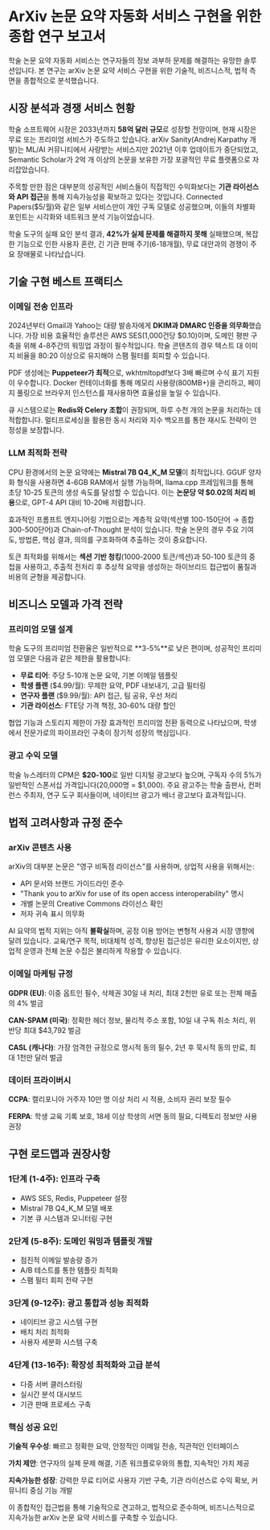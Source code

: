 # ArXiv 논문 요약 자동화 서비스 구현을 위한 종합 연구 보고서

학술 논문 요약 자동화 서비스는 연구자들의 정보 과부하 문제를 해결하는 유망한 솔루션입니다. 본 연구는 arXiv 논문 요약 서비스 구현을 위한 기술적, 비즈니스적, 법적 측면을 종합적으로 분석했습니다.

## 시장 분석과 경쟁 서비스 현황

학술 소프트웨어 시장은 2033년까지 **58억 달러 규모**로 성장할 전망이며, 현재 시장은 무료 또는 프리미엄 서비스가 주도하고 있습니다. arXiv Sanity(Andrej Karpathy 개발)는 ML/AI 커뮤니티에서 사랑받는 서비스지만 2021년 이후 업데이트가 중단되었고, Semantic Scholar가 2억 개 이상의 논문을 보유한 가장 포괄적인 무료 플랫폼으로 자리잡았습니다.

주목할 만한 점은 대부분의 성공적인 서비스들이 직접적인 수익화보다는 **기관 라이선스와 API 접근**을 통해 지속가능성을 확보하고 있다는 것입니다. Connected Papers($5/월)와 같은 일부 서비스만이 개인 구독 모델로 성공했으며, 이들의 차별화 포인트는 시각화와 네트워크 분석 기능이었습니다.

학술 도구의 실패 요인 분석 결과, **42%가 실제 문제를 해결하지 못해** 실패했으며, 복잡한 기능으로 인한 사용자 혼란, 긴 기관 판매 주기(6-18개월), 무료 대안과의 경쟁이 주요 장애물로 나타났습니다.

## 기술 구현 베스트 프랙티스

### 이메일 전송 인프라

2024년부터 Gmail과 Yahoo는 대량 발송자에게 **DKIM과 DMARC 인증을 의무화**했습니다. 가장 비용 효율적인 솔루션은 AWS SES(1,000건당 $0.10)이며, 도메인 평판 구축을 위해 4-8주간의 워밍업 과정이 필수적입니다. 학술 콘텐츠의 경우 텍스트 대 이미지 비율을 80:20 이상으로 유지해야 스팸 필터를 회피할 수 있습니다.

PDF 생성에는 **Puppeteer가 최적**으로, wkhtmltopdf보다 3배 빠르며 수식 표기 지원이 우수합니다. Docker 컨테이너화를 통해 메모리 사용량(800MB+)을 관리하고, 페이지 풀링으로 브라우저 인스턴스를 재사용하면 효율성을 높일 수 있습니다.

큐 시스템으로는 **Redis와 Celery 조합**이 권장되며, 하루 수천 개의 논문을 처리하는 데 적합합니다. 멀티프로세싱을 활용한 동시 처리와 지수 백오프를 통한 재시도 전략이 안정성을 보장합니다.

### LLM 최적화 전략

CPU 환경에서의 논문 요약에는 **Mistral 7B Q4_K_M 모델**이 최적입니다. GGUF 양자화 형식을 사용하면 4-6GB RAM에서 실행 가능하며, llama.cpp 프레임워크를 통해 초당 10-25 토큰의 생성 속도를 달성할 수 있습니다. 이는 **논문당 약 $0.02의 처리 비용**으로, GPT-4 API 대비 10-20배 저렴합니다.

효과적인 프롬프트 엔지니어링 기법으로는 계층적 요약(섹션별 100-150단어 → 종합 300-500단어)과 Chain-of-Thought 분석이 있습니다. 학술 논문의 경우 주요 기여도, 방법론, 핵심 결과, 의의를 구조화하여 추출하는 것이 중요합니다.

토큰 최적화를 위해서는 **섹션 기반 청킹**(1000-2000 토큰/섹션)과 50-100 토큰의 중첩을 사용하고, 추출적 전처리 후 추상적 요약을 생성하는 하이브리드 접근법이 품질과 비용의 균형을 제공합니다.

## 비즈니스 모델과 가격 전략

### 프리미엄 모델 설계

학술 도구의 프리미엄 전환율은 일반적으로 **3-5%**로 낮은 편이며, 성공적인 프리미엄 모델은 다음과 같은 제한을 활용합니다:

- **무료 티어**: 주당 5-10개 논문 요약, 기본 이메일 템플릿
- **학생 플랜** ($4.99/월): 무제한 요약, PDF 내보내기, 고급 필터링
- **연구자 플랜** ($9.99/월): API 접근, 팀 공유, 우선 처리
- **기관 라이선스**: FTE당 가격 책정, 30-60% 대량 할인

협업 기능과 스토리지 제한이 가장 효과적인 프리미엄 전환 동력으로 나타났으며, 학생에서 전문가로의 파이프라인 구축이 장기적 성장의 핵심입니다.

### 광고 수익 모델

학술 뉴스레터의 CPM은 **$20-100**로 일반 디지털 광고보다 높으며, 구독자 수의 5%가 일반적인 스폰서십 가격입니다(20,000명 = $1,000). 주요 광고주는 학술 출판사, 컨퍼런스 주최자, 연구 도구 회사들이며, 네이티브 광고가 배너 광고보다 효과적입니다.

## 법적 고려사항과 규정 준수

### arXiv 콘텐츠 사용

arXiv의 대부분 논문은 "영구 비독점 라이선스"를 사용하며, 상업적 사용을 위해서는:
- API 문서와 브랜드 가이드라인 준수
- "Thank you to arXiv for use of its open access interoperability" 명시
- 개별 논문의 Creative Commons 라이선스 확인
- 저자 귀속 표시 의무화

AI 요약의 법적 지위는 아직 **불확실**하며, 공정 이용 방어는 변형적 사용과 시장 영향에 달려 있습니다. 교육/연구 목적, 비대체적 성격, 향상된 접근성은 유리한 요소이지만, 상업적 운영과 전체 논문 수집은 불리하게 작용할 수 있습니다.

### 이메일 마케팅 규정

**GDPR (EU)**: 이중 옵트인 필수, 삭제권 30일 내 처리, 최대 2천만 유로 또는 전체 매출의 4% 벌금

**CAN-SPAM (미국)**: 정확한 헤더 정보, 물리적 주소 포함, 10일 내 구독 취소 처리, 위반당 최대 $43,792 벌금

**CASL (캐나다)**: 가장 엄격한 규정으로 명시적 동의 필수, 2년 후 묵시적 동의 만료, 최대 1천만 달러 벌금

### 데이터 프라이버시

**CCPA**: 캘리포니아 거주자 10만 명 이상 처리 시 적용, 소비자 권리 보장 필수

**FERPA**: 학생 교육 기록 보호, 18세 이상 학생의 서면 동의 필요, 디렉토리 정보만 사용 권장

## 구현 로드맵과 권장사항

### 1단계 (1-4주): 인프라 구축
- AWS SES, Redis, Puppeteer 설정
- Mistral 7B Q4_K_M 모델 배포
- 기본 큐 시스템과 모니터링 구현

### 2단계 (5-8주): 도메인 워밍과 템플릿 개발
- 점진적 이메일 발송량 증가
- A/B 테스트를 통한 템플릿 최적화
- 스팸 필터 회피 전략 구현

### 3단계 (9-12주): 광고 통합과 성능 최적화
- 네이티브 광고 시스템 구현
- 배치 처리 최적화
- 사용자 세분화 시스템 구축

### 4단계 (13-16주): 확장성 최적화와 고급 분석
- 다중 서버 클러스터링
- 실시간 분석 대시보드
- 기관 판매 프로세스 구축

### 핵심 성공 요인

**기술적 우수성**: 빠르고 정확한 요약, 안정적인 이메일 전송, 직관적인 인터페이스

**가치 제안**: 연구자의 실제 문제 해결, 기존 워크플로우와의 통합, 지속적인 가치 제공

**지속가능한 성장**: 강력한 무료 티어로 사용자 기반 구축, 기관 라이선스로 수익 확보, 커뮤니티 중심 기능 개발

이 종합적인 접근법을 통해 기술적으로 견고하고, 법적으로 준수하며, 비즈니스적으로 지속가능한 arXiv 논문 요약 서비스를 구축할 수 있습니다.